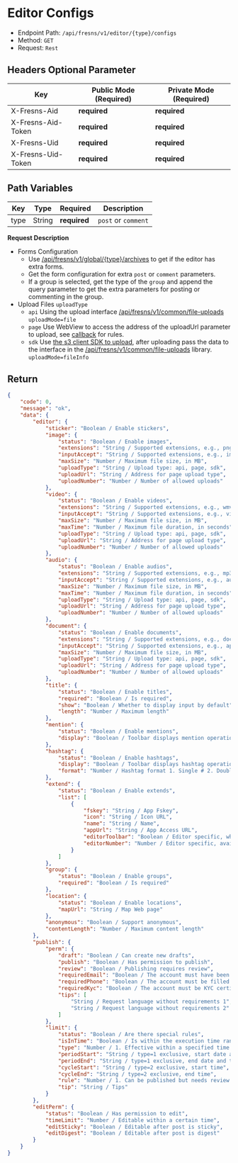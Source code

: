 # Editor Configs

- Endpoint Path: `/api/fresns/v1/editor/{type}/configs`
- Method: `GET`
- Request: `Rest`

## Headers Optional Parameter

| Key | Public Mode (Required) | Private Mode (Required) |
| --- | --- | --- |
| X-Fresns-Aid | **required** | **required** |
| X-Fresns-Aid-Token | **required** | **required** |
| X-Fresns-Uid | **required** | **required** |
| X-Fresns-Uid-Token | **required** | **required** |

## Path Variables

| Key | Type | Required | Description |
| --- | --- | --- | --- |
| type | String | **required** | `post` or `comment` |

**Request Description**

- Forms Configuration
    - Use [/api/fresns/v1/global/{type}/archives](../global/archives.md) to get if the editor has extra forms.
    - Get the form configuration for extra `post` or `comment` parameters.
    - If a group is selected, get the type of the `group` and append the query parameter to get the extra parameters for posting or commenting in the group.
- Upload Files `uploadType`
    - `api` Using the upload interface [/api/fresns/v1/common/file-uploads](../common/file-uploads.md) `uploadMode=file`
    - `page` Use WebView to access the address of the uploadUrl parameter to upload, see [callback](../../reference/callback/index.md) for rules.
    - `sdk` Use [the s3 client SDK to upload](../common/file-storage-token.md), after uploading pass the data to the interface in the [/api/fresns/v1/common/file-uploads](../common/file-uploads.md) library. `uploadMode=fileInfo`

## Return

```json
{
    "code": 0,
    "message": "ok",
    "data": {
        "editor": {
            "sticker": "Boolean / Enable stickers",
            "image": {
                "status": "Boolean / Enable images",
                "extensions": "String / Supported extensions, e.g., png,gif,jpg,jpeg,bmp,heic",
                "inputAccept": "String / Supported extensions, e.g., image/png,image/gif,image/jpeg,image/jpeg,image/bmp",
                "maxSize": "Number / Maximum file size, in MB",
                "uploadType": "String / Upload type: api, page, sdk",
                "uploadUrl": "String / Address for page upload type",
                "uploadNumber": "Number / Number of allowed uploads"
            },
            "video": {
                "status": "Boolean / Enable videos",
                "extensions": "String / Supported extensions, e.g., wmv,rm,mov,mpeg,mp4,3gp,flv,avi,rmvb",
                "inputAccept": "String / Supported extensions, e.g., video/x-ms-wmv,application/vnd.rn-realmedia,video/quicktime,video/mpeg,video/mp4,video/3gpp,video/x-flv,video/x-msvideo,application/vnd.rn-realmedia-vbr",
                "maxSize": "Number / Maximum file size, in MB",
                "maxTime": "Number / Maximum file duration, in seconds",
                "uploadType": "String / Upload type: api, page, sdk",
                "uploadUrl": "String / Address for page upload type",
                "uploadNumber": "Number / Number of allowed uploads"
            },
            "audio": {
                "status": "Boolean / Enable audios",
                "extensions": "String / Supported extensions, e.g., mp3,wav,m4a",
                "inputAccept": "String / Supported extensions, e.g., audio/mpeg,audio/x-wav,audio/mp4",
                "maxSize": "Number / Maximum file size, in MB",
                "maxTime": "Number / Maximum file duration, in seconds",
                "uploadType": "String / Upload type: api, page, sdk",
                "uploadUrl": "String / Address for page upload type",
                "uploadNumber": "Number / Number of allowed uploads"
            },
            "document": {
                "status": "Boolean / Enable documents",
                "extensions": "String / Supported extensions, e.g., doc,docx,xls,xlsx,csv,ppt,pptx,pps,ppts,pdf,txt,md,markdown,rar,zip,7z,epub,mobi",
                "inputAccept": "String / Supported extensions, e.g., application/msword,application/vnd.openxmlformats-officedocument.wordprocessingml.document,application/vnd.ms-excel",
                "maxSize": "Number / Maximum file size, in MB",
                "uploadType": "String / Upload type: api, page, sdk",
                "uploadUrl": "String / Address for page upload type",
                "uploadNumber": "Number / Number of allowed uploads"
            },
            "title": {
                "status": "Boolean / Enable titles",
                "required": "Boolean / Is required",
                "show": "Boolean / Whether to display input by default",
                "length": "Number / Maximum length"
            },
            "mention": {
                "status": "Boolean / Enable mentions",
                "display": "Boolean / Toolbar displays mention operation button"
            },
            "hashtag": {
                "status": "Boolean / Enable hashtags",
                "display": "Boolean / Toolbar displays hashtag operation button",
                "format": "Number / Hashtag format 1. Single # 2. Double"
            },
            "extend": {
                "status": "Boolean / Enable extends",
                "list": [
                    {
                        "fskey": "String / App Fskey",
                        "icon": "String / Icon URL",
                        "name": "String / Name",
                        "appUrl": "String / App Access URL",
                        "editorToolbar": "Boolean / Editor specific, whether to display in toolbar",
                        "editorNumber": "Number / Editor specific, available number",
                    }
                ]
            },
            "group": {
                "status": "Boolean / Enable groups",
                "required": "Boolean / Is required"
            },
            "location": {
                "status": "Boolean / Enable locations",
                "mapUrl": "String / Map Web page"
            },
            "anonymous": "Boolean / Support anonymous",
            "contentLength": "Number / Maximum content length"
        },
        "publish": {
            "perm": {
                "draft": "Boolean / Can create new drafts",
                "publish": "Boolean / Has permission to publish",
                "review": "Boolean / Publishing requires review",
                "requiredEmail": "Boolean / The account must have been filled in with an email address",
                "requiredPhone": "Boolean / The account must be filled with a mobile phone number",
                "requiredKyc": "Boolean / The account must be KYC certified",
                "tips": [
                    "String / Request language without requirements 1",
                    "String / Request language without requirements 2"
                ]
            },
            "limit": {
                "status": "Boolean / Are there special rules",
                "isInTime": "Boolean / Is within the execution time range",
                "type": "Number / 1. Effective within a specified time period 2. Recurring effective within a specified time period every day",
                "periodStart": "String / type=1 exclusive, start date and time",
                "periodEnd": "String / type=1 exclusive, end date and time",
                "cycleStart": "String / type=2 exclusive, start time",
                "cycleEnd": "String / type=2 exclusive, end time",
                "rule": "Number / 1. Can be published but needs review 2. Forbidden to publish",
                "tip": "String / Tips"
            }
        },
        "editPerm": {
            "status": "Boolean / Has permission to edit",
            "timeLimit": "Number / Editable within a certain time",
            "editSticky": "Boolean / Editable after post is sticky",
            "editDigest": "Boolean / Editable after post is digest"
        }
    }
}
```
